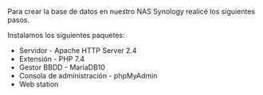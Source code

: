 Para crear la base de datos en nuestro NAS Synology realicé los siguientes pasos.

Instalamos los siguientes paquetes:

- Servidor -  Apache HTTP Server 2.4
- Extensión - PHP 7.4
- Gestor BBDD - MariaDB10
- Consola de administración - phpMyAdmin
- Web station

